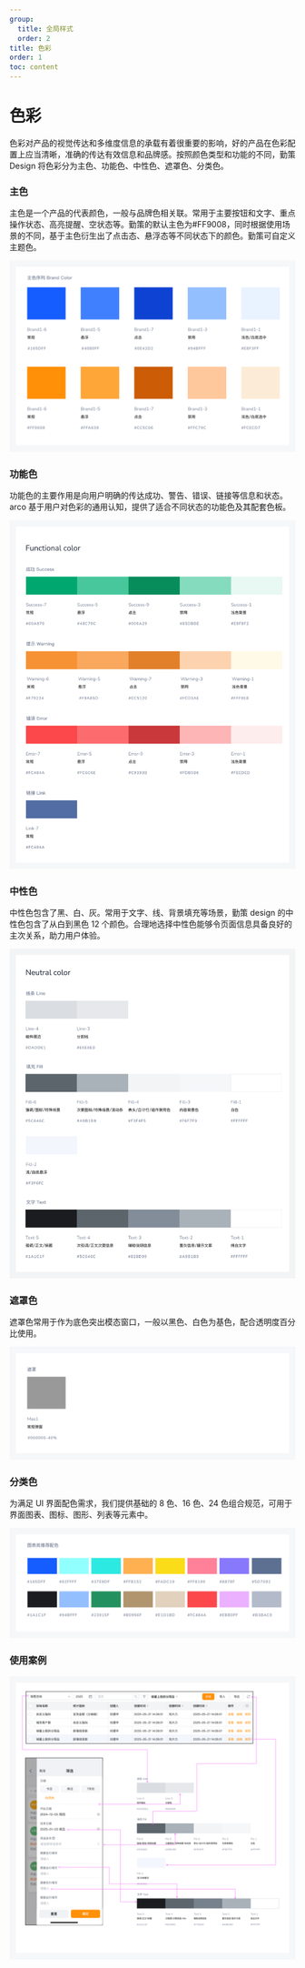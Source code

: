 ```yaml
---
group:
  title: 全局样式
  order: 2
title: 色彩
order: 1
toc: content
---
```


# 色彩

色彩对产品的视觉传达和多维度信息的承载有着很重要的影响，好的产品在色彩配置上应当清晰，准确的传达有效信息和品牌感。按照颜色类型和功能的不同，勤策 Design 将色彩分为主色、功能色、中性色、遮罩色、分类色。

### 主色

主色是一个产品的代表颜色，一般与品牌色相关联。常用于主要按钮和文字、重点操作状态、高亮提醒、空状态等。勤策的默认主色为#FF9008，同时根据使用场景的不同，基于主色衍生出了点击态、悬浮态等不同状态下的颜色。勤策可自定义主题色。

<img class="preview-img no-padding" src="./assets/images/colors/primary.png" />

### 功能色

功能色的主要作用是向用户明确的传达成功、警告、错误、链接等信息和状态。arco 基于用户对色彩的通用认知，提供了适合不同状态的功能色及其配套色板。

<img class="preview-img no-padding" src="./assets/images/colors/feature.png" />

### 中性色

中性色包含了黑、白、灰。常用于文字、线、背景填充等场景，勤策 design 的中性色包含了从白到黑色 12 个颜色。合理地选择中性色能够令页面信息具备良好的主次关系，助力用户体验。

<img class="preview-img no-padding" src="./assets/images/colors/medium.png" />

### 遮罩色

遮罩色常用于作为底色突出模态窗口，一般以黑色、白色为基色，配合透明度百分比使用。

<img class="preview-img no-padding" src="./assets/images/colors/mask.png" />

### 分类色

为满足 UI 界面配色需求，我们提供基础的 8 色、16 色、24 色组合规范，可用于界面图表、图标、图形、列表等元素中。

<img class="preview-img no-padding" src="./assets/images/colors/type.png" />

### 使用案例

<img class="preview-img no-padding" src="./assets/images/colors/demo.png" />
